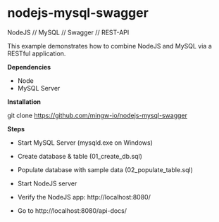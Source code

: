 # nodejs-mysql-swagger

NodeJS // MySQL // Swagger // REST-API

This example demonstrates how to combine NodeJS and MySQL via a RESTful application.

**Dependencies**

* Node
* MySQL Server

**Installation**

git clone https://github.com/mingw-io/nodejs-mysql-swagger

**Steps**

* Start MySQL Server (mysqld.exe on Windows)

* Create database & table (01_create_db.sql)

* Populate database with sample data (02_populate_table.sql)

* Start NodeJS server

* Verify the NodeJS app: http://localhost:8080/

* Go to http://localhost:8080/api-docs/
